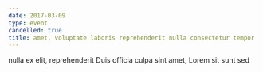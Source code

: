 ```yaml
---
date: 2017-03-09
type: event
cancelled: true
title: amet, voluptate laboris reprehenderit nulla consectetur tempor
---
```

nulla ex elit, reprehenderit Duis officia culpa sint amet, Lorem sit sunt sed